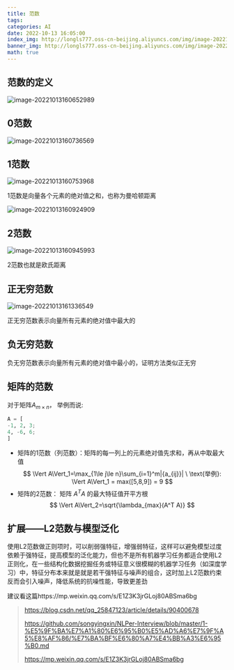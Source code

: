 ```yaml
---
title: 范数
tags: 
categories: AI
date: 2022-10-13 16:05:00
index_img: http://longls777.oss-cn-beijing.aliyuncs.com/img/image-20221013160652989.png
banner_img: http://longls777.oss-cn-beijing.aliyuncs.com/img/image-20221013160652989.png
math: true
---
```


## 范数的定义

![image-20221013160652989](http://longls777.oss-cn-beijing.aliyuncs.com/img/image-20221013160652989.png)

## 0范数

![image-20221013160736569](http://longls777.oss-cn-beijing.aliyuncs.com/img/image-20221013160736569.png)

## 1范数

![image-20221013160753968](http://longls777.oss-cn-beijing.aliyuncs.com/img/image-20221013160753968.png)

1范数是向量各个元素的绝对值之和，也称为曼哈顿距离

![image-20221013160924909](http://longls777.oss-cn-beijing.aliyuncs.com/img/image-20221013160924909.png)

## 2范数

![image-20221013160945993](http://longls777.oss-cn-beijing.aliyuncs.com/img/image-20221013160945993.png)

2范数也就是欧氏距离

## 正无穷范数

![image-20221013161336549](http://longls777.oss-cn-beijing.aliyuncs.com/img/image-20221013161336549.png)

正无穷范数表示向量所有元素的绝对值中最大的



## 负无穷范数

负无穷范数表示向量所有元素的绝对值中最小的，证明方法类似正无穷

## 矩阵的范数

对于矩阵$A_{m×n}$， 举例而说:

```python
A = [
-1, 2, 3;
4, -6, 6;
]
```



- 矩阵的1范数（列范数）：矩阵的每一列上的元素绝对值先求和，再从中取最大值 $$ \Vert A\Vert_1=\max_{1\le j\le n}\sum_{i=1}^m|{a_{ij}}| \ \text{举例}: \Vert A\Vert_1 = max([5,8,9]) = 9 $$
- 矩阵的2范数： 矩阵 $A^TA$ 的最大特征值开平方根 $$ \Vert A\Vert_2=\sqrt{\lambda_{max}(A^T A)} $$



## 扩展——L2范数与模型泛化

使用L2范数做正则项时，可以削弱强特征，增强弱特征，这样可以避免模型过度依赖于强特征，提高模型的泛化能力，但也不是所有机器学习任务都适合使用L2正则化，在一些结构化数据挖掘任务或特征意义很模糊的机器学习任务（如深度学习）中，特征分布本来就是就是若干强特征与噪声的组合，这时加上L2范数约束反而会引入噪声，降低系统的抗噪性能，导致更差劲

建议看这篇https://mp.weixin.qq.com/s/E1Z3K3jrGLoj80ABSma6bg







> https://blog.csdn.net/qq_25847123/article/details/90400678
>
> https://github.com/songyingxin/NLPer-Interview/blob/master/1-%E5%9F%BA%E7%A1%80%E6%95%B0%E5%AD%A6%E7%9F%A5%E8%AF%86/%E7%BA%BF%E6%80%A7%E4%BB%A3%E6%95%B0.md
>
> https://mp.weixin.qq.com/s/E1Z3K3jrGLoj80ABSma6bg